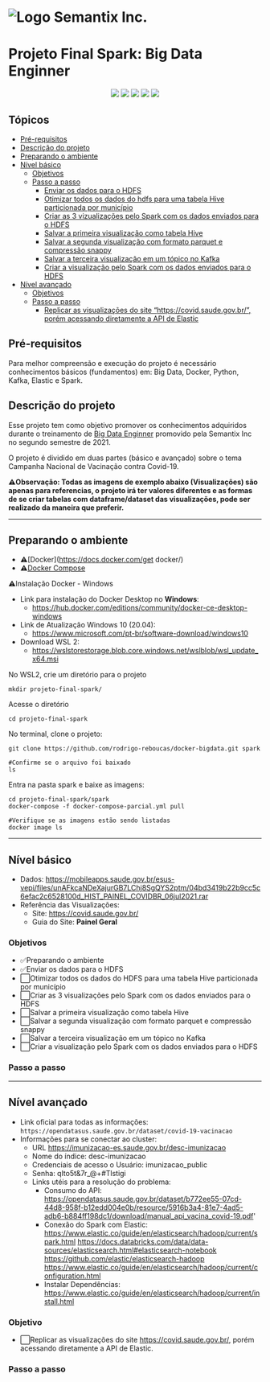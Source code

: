 # <img align="center" src="https://semantix.com.br/wp-content/uploads/2021/03/smtx-logo-white.png" alt="Logo Semantix Inc." style="zoom:100%;" />

# Projeto Final Spark: Big Data Enginner

<p align="center">
    <img src="http://img.shields.io/static/v1?label=STATUS&message=EM%20DESENVOLVIMENTO&color=RED&style=for-the-badge"/>
    <img src="https://img.shields.io/badge/Docker-2CA5E0?style=for-the-badge&logo=docker&logoColor=white">
    <img src="https://img.shields.io/badge/Apache_Kafka-231F20?style=for-the-badge&logo=apache-kafka&logoColor=white" />
    <img src="https://img.shields.io/badge/Elastic_Search-005571?style=for-the-badge&logo=elasticsearch&logoColor=white">
    <img src="https://img.shields.io/badge/Apache_Spark-FFFFFF?style=for-the-badge&logo=apachespark&logoColor=#E35A16">
</p>

## Tópicos 

- [Pré-requisitos](https://github.com/cicerooficial/projeto-final-big-data-enginner-sematix#pr%C3%A9-requisitos)
- [Descrição do projeto](https://github.com/cicerooficial/projeto-final-big-data-enginner-sematix#descri%C3%A7%C3%A3o-do-projeto)
- [Preparando o ambiente](https://github.com/cicerooficial/projeto-final-big-data-enginner-sematix#preparando-o-ambiente)
- [Nível básico](https://github.com/cicerooficial/projeto-final-big-data-enginner-sematix#n%C3%ADvel-b%C3%A1sico)
  - [Objetivos]()
  - [Passo a passo](https://github.com/cicerooficial/projeto-final-big-data-enginner-sematix#passo-a-passo)
    - [Enviar os dados para o HDFS](https://github.com/cicerooficial/projeto-final-big-data-enginner-sematix#enviar-os-dados-para-o-hdfs)
    - [Otimizar todos os dados do hdfs para uma tabela Hive particionada por município](https://github.com/cicerooficial/projeto-final-big-data-enginner-sematix#otimizar-todos-os-dados-do-hdfs-para-uma-tabela-hive-particionada-por-munic%C3%ADpio)
    - [Criar as 3 vizualizações pelo Spark com os dados enviados para o HDFS](https://github.com/cicerooficial/projeto-final-big-data-enginner-sematix#criar-as-3-vizualiza%C3%A7%C3%B5es-pelo-spark-com-os-dados-enviados-para-o-hdfs)
    - [Salvar a primeira visualização como tabela Hive](https://github.com/cicerooficial/projeto-final-big-data-enginner-sematix#salvar-a-primeira-visualiza%C3%A7%C3%A3o-como-tabela-hive)
    - [Salvar a segunda visualização com formato parquet e compressão snappy](https://github.com/cicerooficial/projeto-final-big-data-enginner-sematix#salvar-a-segunda-visualiza%C3%A7%C3%A3o-com-formato-parquet-e-compress%C3%A3o-snappy)
    - [Salvar a terceira visualização em um tópico no Kafka](https://github.com/cicerooficial/projeto-final-big-data-enginner-sematix#salvar-a-terceira-visualiza%C3%A7%C3%A3o-em-um-t%C3%B3pico-no-kafka)
    - [Criar a visualização pelo Spark com os dados enviados para o HDFS](https://github.com/cicerooficial/projeto-final-big-data-enginner-sematix#criar-a-visualiza%C3%A7%C3%A3o-pelo-spark-com-os-dados-enviados-para-o-hdfs)
- [Nível avançado](https://github.com/cicerooficial/projeto-final-big-data-enginner-sematix#n%C3%ADvel-avan%C3%A7ado)
  - [Objetivos](https://github.com/cicerooficial/projeto-final-big-data-enginner-sematix#objetivo)
  - [Passo a passo](https://github.com/cicerooficial/projeto-final-big-data-enginner-sematix#passo-a-passo-1)
    - [Replicar as visualizações do site “https://covid.saude.gov.br/”, porém acessando diretamente a API de Elastic](https://github.com/cicerooficial/projeto-final-big-data-enginner-sematix#replicar-as-visualiza%C3%A7%C3%B5es-do-site-httpscovidsaudegovbr-por%C3%A9m-acessando-diretamente-a-api-de-elastic)

## Pré-requisitos

Para melhor compreensão e execução do projeto é necessário conhecimentos básicos (fundamentos) em: Big Data, Docker, Python, Kafka, Elastic e Spark. 

## Descrição do projeto

Esse projeto tem como objetivo promover os conhecimentos adquiridos durante o treinamento de [Big Data Enginner](https://github.com/cicerooficial/big-data-engineer-sematix) promovido pela Semantix Inc no segundo semestre de 2021. 

O projeto é dividido em duas partes (básico e avançado) sobre o tema Campanha Nacional de Vacinação contra Covid-19.

⚠**Observação: Todas as imagens de exemplo abaixo (Visualizações) são apenas para referencias, o projeto irá ter valores diferentes e as formas de se criar tabelas com dataframe/dataset das visualizações, pode ser realizado da maneira que preferir.**

------

## Preparando o ambiente

- ⚠[Docker](https://docs.docker.com/get docker/)
- ⚠[Docker Compose](https://docs.docker.com/compose/install/)

⚠Instalação Docker - Windows

- Link para instalação do Docker Desktop no **Windows**:
  - https://hub.docker.com/editions/community/docker-ce-desktop-windows
- Link de Atualização Windows 10 (20.04):
  - https://www.microsoft.com/pt-br/software-download/windows10
- Download WSL 2:
  - https://wslstorestorage.blob.core.windows.net/wslblob/wsl_update_x64.msi

No WSL2, crie um diretório para o projeto

```shell
mkdir projeto-final-spark/
```

Acesse o diretório

```shell
cd projeto-final-spark
```

No terminal, clone o projeto: 

```shell
git clone https://github.com/rodrigo-reboucas/docker-bigdata.git spark

#Confirme se o arquivo foi baixado
ls
```

Entra na pasta spark e baixe as imagens: 

```shell
cd projeto-final-spark/spark
docker-compose -f docker-compose-parcial.yml pull

#Verifique se as imagens estão sendo listadas
docker image ls
```
------

## Nível básico

- Dados: https://mobileapps.saude.gov.br/esus-vepi/files/unAFkcaNDeXajurGB7LChj8SgQYS2ptm/04bd3419b22b9cc5c6efac2c6528100d_HIST_PAINEL_COVIDBR_06jul2021.rar
- Referência das Visualizações:
  - Site: https://covid.saude.gov.br/
  - Guia do Site: **Painel Geral**

### Objetivos

- ✅Preparando o ambiente
- ✅Enviar os dados para o HDFS
- ⬜Otimizar todos os dados do HDFS para uma tabela Hive particionada por município
- ⬜Criar as 3 visualizações pelo Spark com os dados enviados para o HDFS 
- ⬜Salvar a primeira visualização como tabela Hive
- ⬜Salvar a segunda visualização com formato parquet e compressão snappy
- ⬜Salvar a terceira visualização em um tópico no Kafka
- ⬜Criar a visualização pelo Spark com os dados enviados para o HDFS

### Passo a passo




------

## Nível avançado

- Link oficial para todas as informações: `https://opendatasus.saude.gov.br/dataset/covid-19-vacinacao`
- Informações para se conectar ao cluster: 
  - URL https://imunizacao-es.saude.gov.br/desc-imunizacao
  - Nome do índice: desc-imunizacao
  - Credenciais de acesso o Usuário: imunizacao_public 
  - Senha: qlto5t&7r_@+#Tlstigi
  - Links utéis para a resolução do problema:
    - Consumo do API:
      https://opendatasus.saude.gov.br/dataset/b772ee55-07cd-44d8-958f-b12edd004e0b/resource/5916b3a4-81e7-4ad5-adb6-b884ff198dc1/download/manual_api_vacina_covid-19.pdf'
    - Conexão do Spark com Elastic:
      https://www.elastic.co/guide/en/elasticsearch/hadoop/current/spark.html
      https://docs.databricks.com/data/data-sources/elasticsearch.html#elasticsearch-notebook
      https://github.com/elastic/elasticsearch-hadoop
      https://www.elastic.co/guide/en/elasticsearch/hadoop/current/configuration.html
    - Instalar Dependências:
      https://www.elastic.co/guide/en/elasticsearch/hadoop/current/install.html

### Objetivo

- ⬜Replicar as visualizações do site https://covid.saude.gov.br/, porém acessando diretamente a API de Elastic.

### Passo a passo





